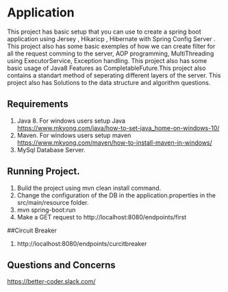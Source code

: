 # Application
This project has basic setup that you can use to create a spring boot application using Jersey , Hikaricp , Hibernate with Spring Config Server .
This project also has some basic exemples of how we can create filter for all the request comming to the server, AOP programming, MultiThreading using ExecutorService, Exception handling.
This project also has some basic usage of Java8 Features as CompletableFuture.This project also contains a standart method of seperating different layers of the server.
This project also has Solutions to the data structure and algorithm questions.

## Requirements
1. Java 8. For windows users setup Java https://www.mkyong.com/java/how-to-set-java_home-on-windows-10/
2. Maven. For windows users setup maven https://www.mkyong.com/maven/how-to-install-maven-in-windows/
3. MySql Database Server.

## Running Project.
1. Build the project using mvn clean install command.
2. Change the configuration of the DB in the application.properties in the src/main/resource folder.
3. mvn spring-boot:run
4. Make a GET request to http://localhost:8080/endpoints/first

##Circuit Breaker
1. http://localhost:8080/endpoints/curcitbreaker

## Questions and Concerns
https://better-coder.slack.com/


